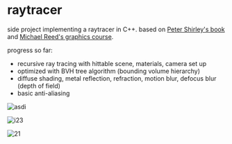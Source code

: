 # raytracer
side project implementing a raytracer in C++. based on [Peter Shirley's book](https://raytracing.github.io/books/RayTracingInOneWeekend.html) and [Michael Reed's graphics course](http://www.cs.columbia.edu/~cs4160/).

progress so far:
- recursive ray tracing with hittable scene, materials, camera set up
- optimized with BVH tree algorithm (bounding volume hierarchy) 
- diffuse shading, metal reflection, refraction, motion blur, defocus blur (depth of field)
- basic anti-aliasing

![asdi](https://user-images.githubusercontent.com/24910768/177608805-b732432a-cc7e-439f-9417-be92d098376d.png)

![i23](https://user-images.githubusercontent.com/24910768/177240571-66356455-d02c-4e9e-be8d-e97b363d3126.png)

![21](https://user-images.githubusercontent.com/24910768/177230659-d2cffaef-4505-48ff-af37-595b2611a02d.png)
